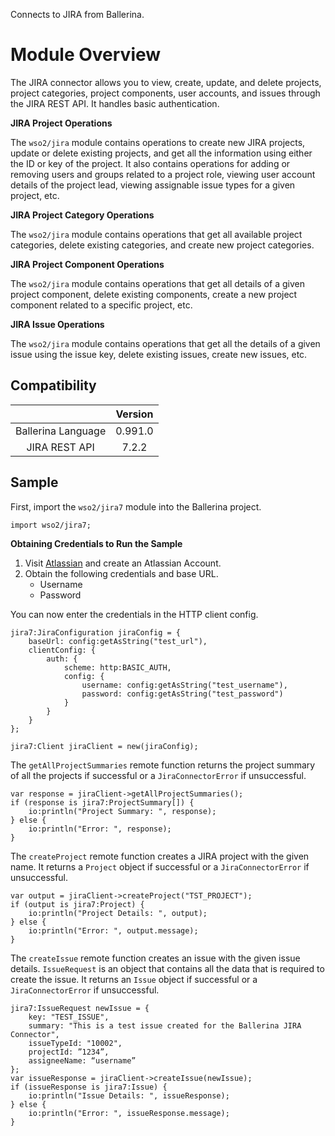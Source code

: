 Connects to JIRA from Ballerina. 

# Module Overview

The JIRA connector allows you to view, create, update, and delete projects, project categories, project components, user 
accounts, and issues through the JIRA REST API. It handles basic authentication.

**JIRA Project Operations**

The `wso2/jira` module contains operations to create new JIRA projects, update or delete existing projects, and get all 
the information using either the ID or key of the project. It also contains operations for adding or removing users and 
groups related to a project role, viewing user account details of the project lead, viewing assignable issue types for a 
given project, etc.

**JIRA Project Category Operations**

The `wso2/jira` module contains operations that get all available project categories, delete existing categories, and 
create new project categories.

**JIRA Project Component Operations**

The `wso2/jira` module contains operations that get all details of a given project component, delete existing 
components, create a new project component related to a specific project, etc.

**JIRA Issue Operations**

The `wso2/jira` module contains operations that get all the details of a given issue using the issue key, delete existing 
issues, create new issues, etc.

## Compatibility
|                    |    Version     |  
|:------------------:|:--------------:|
| Ballerina Language |    0.991.0     |
| JIRA REST API      |    7.2.2       |  

## Sample
First, import the `wso2/jira7` module into the Ballerina project.
```ballerina
import wso2/jira7;
```
**Obtaining Credentials to Run the Sample**

1. Visit [Atlassian](https://id.atlassian.com/signup) and create an Atlassian Account.
2. Obtain the following credentials and base URL.
    * Username
    * Password  

You can now enter the credentials in the HTTP client config.
```ballerina
jira7:JiraConfiguration jiraConfig = {
    baseUrl: config:getAsString("test_url"),
    clientConfig: {
        auth: {
            scheme: http:BASIC_AUTH,
            config: {
                username: config:getAsString("test_username"),
                password: config:getAsString("test_password")
            }
        }
    }
};

jira7:Client jiraClient = new(jiraConfig);
```

The `getAllProjectSummaries` remote function returns the project summary of all the projects if successful or a `JiraConnectorError` if unsuccessful.
```ballerina
var response = jiraClient->getAllProjectSummaries();
if (response is jira7:ProjectSummary[]) {
    io:println("Project Summary: ", response);
} else {
    io:println("Error: ", response);
}
```

The `createProject` remote function creates a JIRA project with the given name. It returns a `Project` object if successful or a `JiraConnectorError` if unsuccessful.
```ballerina
var output = jiraClient->createProject("TST_PROJECT");
if (output is jira7:Project) {
    io:println("Project Details: ", output);
} else {
    io:println("Error: ", output.message);
}
```

The `createIssue` remote function creates an issue with the given issue details. `IssueRequest` is an object that contains all
the data that is required to create the issue. It returns an `Issue` object if successful or a `JiraConnectorError` if unsuccessful.
```ballerina
jira7:IssueRequest newIssue = {
    key: "TEST_ISSUE",
    summary: "This is a test issue created for the Ballerina JIRA Connector",
    issueTypeId: "10002",
    projectId: ”1234”,
    assigneeName: “username”
};
var issueResponse = jiraClient->createIssue(newIssue);
if (issueResponse is jira7:Issue) {
    io:println("Issue Details: ", issueResponse);
} else {
    io:println("Error: ", issueResponse.message);
}
```
